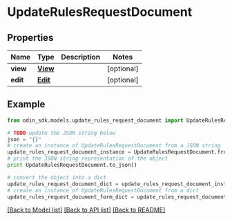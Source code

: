 # UpdateRulesRequestDocument


## Properties

Name | Type | Description | Notes
------------ | ------------- | ------------- | -------------
**view** | [**View**](View.md) |  | [optional] 
**edit** | [**Edit**](Edit.md) |  | [optional] 

## Example

```python
from odin_sdk.models.update_rules_request_document import UpdateRulesRequestDocument

# TODO update the JSON string below
json = "{}"
# create an instance of UpdateRulesRequestDocument from a JSON string
update_rules_request_document_instance = UpdateRulesRequestDocument.from_json(json)
# print the JSON string representation of the object
print UpdateRulesRequestDocument.to_json()

# convert the object into a dict
update_rules_request_document_dict = update_rules_request_document_instance.to_dict()
# create an instance of UpdateRulesRequestDocument from a dict
update_rules_request_document_form_dict = update_rules_request_document.from_dict(update_rules_request_document_dict)
```
[[Back to Model list]](../README.md#documentation-for-models) [[Back to API list]](../README.md#documentation-for-api-endpoints) [[Back to README]](../README.md)


